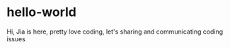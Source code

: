# hello-world
Hi, 
Jia is here, pretty love coding, let's sharing and communicating coding issues 


